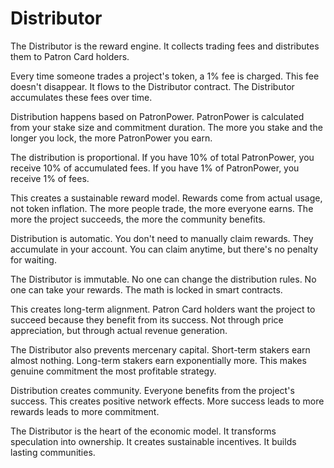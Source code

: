 # Distributor

The Distributor is the reward engine. It collects trading fees and distributes them to Patron Card holders.

Every time someone trades a project's token, a 1% fee is charged. This fee doesn't disappear. It flows to the Distributor contract. The Distributor accumulates these fees over time.

Distribution happens based on PatronPower. PatronPower is calculated from your stake size and commitment duration. The more you stake and the longer you lock, the more PatronPower you earn.

The distribution is proportional. If you have 10% of total PatronPower, you receive 10% of accumulated fees. If you have 1% of PatronPower, you receive 1% of fees.

This creates a sustainable reward model. Rewards come from actual usage, not token inflation. The more people trade, the more everyone earns. The more the project succeeds, the more the community benefits.

Distribution is automatic. You don't need to manually claim rewards. They accumulate in your account. You can claim anytime, but there's no penalty for waiting.

The Distributor is immutable. No one can change the distribution rules. No one can take your rewards. The math is locked in smart contracts.

This creates long-term alignment. Patron Card holders want the project to succeed because they benefit from its success. Not through price appreciation, but through actual revenue generation.

The Distributor also prevents mercenary capital. Short-term stakers earn almost nothing. Long-term stakers earn exponentially more. This makes genuine commitment the most profitable strategy.

Distribution creates community. Everyone benefits from the project's success. This creates positive network effects. More success leads to more rewards leads to more commitment.

The Distributor is the heart of the economic model. It transforms speculation into ownership. It creates sustainable incentives. It builds lasting communities.
